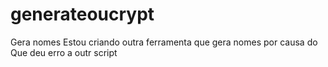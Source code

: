 # generateoucrypt
Gera nomes
Estou criando outra ferramenta que gera nomes por causa do 
Que deu erro a outr script
